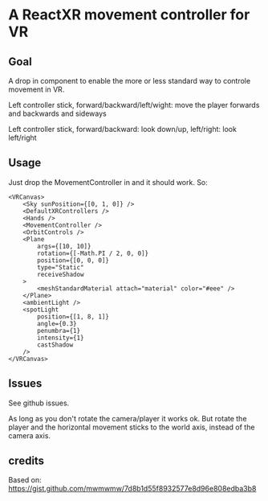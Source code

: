 # A ReactXR movement controller for VR

## Goal

A drop in component to enable the more or less standard way to controle movement in VR.

Left controller stick, forward/backward/left/wight: move the player forwards and backwards and sideways

Left controller stick, forward/backward: look down/up, left/right: look left/right

## Usage

Just drop  the MovementController in and it should work. So:

    <VRCanvas>
        <Sky sunPosition={[0, 1, 0]} />
        <DefaultXRControllers />
        <Hands />
        <MovementController />
        <OrbitControls />
        <Plane
            args={[10, 10]}
            rotation={[-Math.PI / 2, 0, 0]}
            position={[0, 0, 0]}
            type="Static"
            receiveShadow
        >
            <meshStandardMaterial attach="material" color="#eee" />
        </Plane>
        <ambientLight />
        <spotLight
            position={[1, 8, 1]}
            angle={0.3}
            penumbra={1}
            intensity={1}
            castShadow
        />
    </VRCanvas>


## Issues

See github issues.

As long as you don't rotate the camera/player it works ok. But rotate the player and the horizontal movement sticks to the world axis, instead of the camera axis.

## credits

Based on: https://gist.github.com/mwmwmw/7d8b1d55f8932577e8d96e808edba3b8
